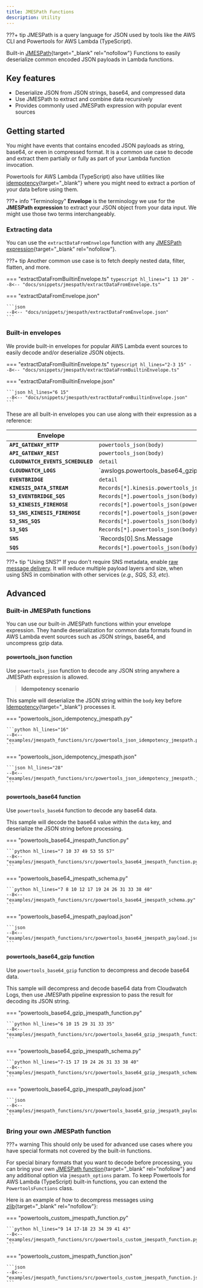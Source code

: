 ```yaml
---
title: JMESPath Functions
description: Utility
---
```


???+ tip
    JMESPath is a query language for JSON used by tools like the AWS CLI and Powertools for AWS Lambda (TypeScript).

Built-in [JMESPath](https://jmespath.org/){target="_blank" rel="nofollow"} Functions to easily deserialize common encoded JSON payloads in Lambda functions.

## Key features

* Deserialize JSON from JSON strings, base64, and compressed data
* Use JMESPath to extract and combine data recursively
* Provides commonly used JMESPath expression with popular event sources

## Getting started

You might have events that contains encoded JSON payloads as string, base64, or even in compressed format. It is a common use case to decode and extract them partially or fully as part of your Lambda function invocation.

Powertools for AWS Lambda (TypeScript) also have utilities like [idempotency](idempotency.md){target="_blank"} where you might need to extract a portion of your data before using them.

???+ info "Terminology"
    **Envelope** is the terminology we use for the **JMESPath expression** to extract your JSON object from your data input. We might use those two terms interchangeably.

### Extracting data

You can use the `extractDataFromEnvelope` function with any [JMESPath expression](https://jmespath.org/tutorial.html){target="_blank" rel="nofollow"}.

???+ tip
	Another common use case is to fetch deeply nested data, filter, flatten, and more.

=== "extractDataFromBuiltinEnvelope.ts"
    ```typescript hl_lines="1 13 20"
    --8<-- "docs/snippets/jmespath/extractDataFromEnvelope.ts"
    ```

=== "extractDataFromEnvelope.json"

    ```json
    --8<-- "docs/snippets/jmespath/extractDataFromEnvelope.json"
    ```

### Built-in envelopes

We provide built-in envelopes for popular AWS Lambda event sources to easily decode and/or deserialize JSON objects.

=== "extractDataFromBuiltinEnvelope.ts"
    ```typescript hl_lines="2-3 15"
    --8<-- "docs/snippets/jmespath/extractDataFromBuiltinEnvelope.ts"
    ```

=== "extractDataFromBuiltinEnvelope.json"

    ```json hl_lines="6 15"
    --8<-- "docs/snippets/jmespath/extractDataFromBuiltinEnvelope.json"
    ```

These are all built-in envelopes you can use along with their expression as a reference:

| Envelope                          | JMESPath expression                                                                       |
| --------------------------------- | ----------------------------------------------------------------------------------------- |
| **`API_GATEWAY_HTTP`**            | `powertools_json(body)`                                                                   |
| **`API_GATEWAY_REST`**            | `powertools_json(body)`                                                                   |
| **`CLOUDWATCH_EVENTS_SCHEDULED`** | `detail`                                                                                  |
| **`CLOUDWATCH_LOGS`**             | `awslogs.powertools_base64_gzip(data)                                                     | powertools_json(@).logEvents[*]` |
| **`EVENTBRIDGE`**                 | `detail`                                                                                  |
| **`KINESIS_DATA_STREAM`**         | `Records[*].kinesis.powertools_json(powertools_base64(data))`                             |
| **`S3_EVENTBRIDGE_SQS`**          | `Records[*].powertools_json(body).detail`                                                 |
| **`S3_KINESIS_FIREHOSE`**         | `records[*].powertools_json(powertools_base64(data)).Records[0]`                          |
| **`S3_SNS_KINESIS_FIREHOSE`**     | `records[*].powertools_json(powertools_base64(data)).powertools_json(Message).Records[0]` |
| **`S3_SNS_SQS`**                  | `Records[*].powertools_json(body).powertools_json(Message).Records[0]`                    |
| **`S3_SQS`**                      | `Records[*].powertools_json(body).Records[0]`                                             |
| **`SNS`**                         | `Records[0].Sns.Message                                                                   | powertools_json(@)`              |
| **`SQS`**                         | `Records[*].powertools_json(body)`                                                        |

???+ tip "Using SNS?"
    If you don't require SNS metadata, enable [raw message delivery](https://docs.aws.amazon.com/sns/latest/dg/sns-large-payload-raw-message-delivery.html). It will reduce multiple payload layers and size, when using SNS in combination with other services (_e.g., SQS, S3, etc_).

## Advanced

### Built-in JMESPath functions

You can use our built-in JMESPath functions within your envelope expression. They handle deserialization for common data formats found in AWS Lambda event sources such as JSON strings, base64, and uncompress gzip data.

#### powertools_json function

Use `powertools_json` function to decode any JSON string anywhere a JMESPath expression is allowed.

> **Idempotency scenario**

This sample will deserialize the JSON string within the `body` key before [Idempotency](./idempotency.md){target="_blank"} processes it.

=== "powertools_json_idempotency_jmespath.py"

    ```python hl_lines="16"
    --8<-- "examples/jmespath_functions/src/powertools_json_idempotency_jmespath.py"
    ```

=== "powertools_json_idempotency_jmespath.json"

    ```json hl_lines="28"
    --8<-- "examples/jmespath_functions/src/powertools_json_idempotency_jmespath.json"
    ```

#### powertools_base64 function

Use `powertools_base64` function to decode any base64 data.

This sample will decode the base64 value within the `data` key, and deserialize the JSON string before processing.

=== "powertools_base64_jmespath_function.py"

    ```python hl_lines="7 10 37 49 53 55 57"
    --8<-- "examples/jmespath_functions/src/powertools_base64_jmespath_function.py"
    ```

=== "powertools_base64_jmespath_schema.py"

    ```python hl_lines="7 8 10 12 17 19 24 26 31 33 38 40"
    --8<-- "examples/jmespath_functions/src/powertools_base64_jmespath_schema.py"
    ```

=== "powertools_base64_jmespath_payload.json"

    ```json
    --8<-- "examples/jmespath_functions/src/powertools_base64_jmespath_payload.json"
    ```

#### powertools_base64_gzip function

Use `powertools_base64_gzip` function to decompress and decode base64 data.

This sample will decompress and decode base64 data from Cloudwatch Logs, then use JMESPath pipeline expression to pass the result for decoding its JSON string.

=== "powertools_base64_gzip_jmespath_function.py"

    ```python hl_lines="6 10 15 29 31 33 35"
    --8<-- "examples/jmespath_functions/src/powertools_base64_gzip_jmespath_function.py"
    ```

=== "powertools_base64_gzip_jmespath_schema.py"

    ```python hl_lines="7-15 17 19 24 26 31 33 38 40"
    --8<-- "examples/jmespath_functions/src/powertools_base64_gzip_jmespath_schema.py"
    ```

=== "powertools_base64_gzip_jmespath_payload.json"

    ```json
    --8<-- "examples/jmespath_functions/src/powertools_base64_gzip_jmespath_payload.json"
    ```

### Bring your own JMESPath function

???+ warning
    This should only be used for advanced use cases where you have special formats not covered by the built-in functions.

For special binary formats that you want to decode before processing, you can bring your own [JMESPath function](https://github.com/jmespath/jmespath.py#custom-functions){target="_blank" rel="nofollow"} and any additional option via `jmespath_options` param. To keep Powertools for AWS Lambda (TypeScript) built-in functions, you can extend the `PowertoolsFunctions` class.

Here is an example of how to decompress messages using [zlib](https://docs.python.org/3/library/zlib.html){target="_blank" rel="nofollow"}:

=== "powertools_custom_jmespath_function.py"

    ```python hl_lines="9 14 17-18 23 34 39 41 43"
	--8<-- "examples/jmespath_functions/src/powertools_custom_jmespath_function.py"
    ```

=== "powertools_custom_jmespath_function.json"

    ```json
    --8<-- "examples/jmespath_functions/src/powertools_custom_jmespath_function.json"
    ```
